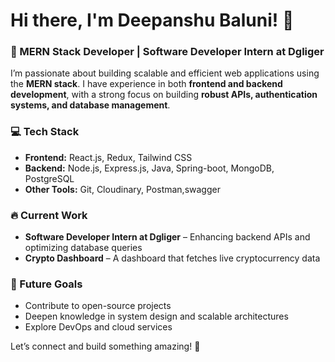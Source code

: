 # Hi there, I'm Deepanshu Baluni! 👋  

### 🚀 MERN Stack Developer | Software Developer Intern at Dgliger  

I’m passionate about building scalable and efficient web applications using the **MERN stack**. I have experience in both **frontend and backend development**, with a strong focus on building **robust APIs, authentication systems, and database management**.  

### 💻 Tech Stack  
- **Frontend:** React.js, Redux, Tailwind CSS  
- **Backend:** Node.js, Express.js, Java, Spring-boot, MongoDB, PostgreSQL  
- **Other Tools:**  Git, Cloudinary, Postman,swagger 

### 🔥 Current Work  
- **Software Developer Intern at Dgliger** – Enhancing backend APIs and optimizing database queries  
- **Crypto Dashboard** – A dashboard that fetches live cryptocurrency data  

### 📌 Future Goals  
- Contribute to open-source projects  
- Deepen knowledge in system design and scalable architectures  
- Explore DevOps and cloud services  

Let’s connect and build something amazing! 🚀  

